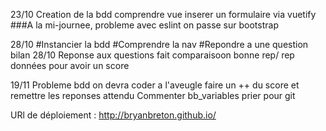 


23/10
Creation de la bdd
comprendre vue
inserer un formulaire via vuetify
###A la mi-journee, probleme avec eslint on passe sur bootstrap


28/10
#Instancier la bdd
#Comprendre la nav 
#Repondre a une question
bilan 28/10
Reponse aux questions fait
comparaisoon bonne rep/ rep données pour avoir un score



19/11
Probleme bdd on devra coder a l'aveugle
faire un ++ du score et remettre les reponses attendu 
Commenter
bb_variables
prier pour git

URl de déploiement : http://bryanbreton.github.io/
